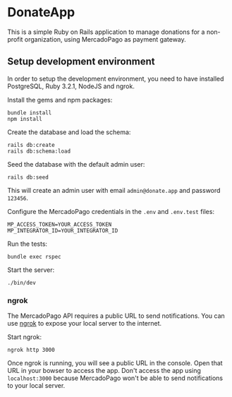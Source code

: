 # DonateApp

This is a simple Ruby on Rails application to manage donations for a non-profit organization, using MercadoPago as payment gateway.

## Setup development environment

In order to setup the development environment, you need to have installed PostgreSQL, Ruby 3.2.1, NodeJS and ngrok.

Install the gems and npm packages:

```
bundle install
npm install
```

Create the database and load the schema:

```
rails db:create
rails db:schema:load
```

Seed the database with the default admin user:

```
rails db:seed
```

This will create an admin user with email `admin@donate.app` and password `123456`.

Configure the MercadoPago credentials in the `.env` and `.env.test` files:

```
MP_ACCESS_TOKEN=YOUR_ACCESS_TOKEN
MP_INTEGRATOR_ID=YOUR_INTEGRATOR_ID
```

Run the tests:

```
bundle exec rspec
```

Start the server:

```
./bin/dev
```

### ngrok

The MercadoPago API requires a public URL to send notifications. You can use [ngrok](https://ngrok.com/) to expose your local server to the internet.

Start ngrok:

```
ngrok http 3000
```

Once ngrok is running, you will see a public URL in the console. Open that URL in your bowser to access the app. Don't access the app using `localhost:3000` because MercadoPago won't be able to send notifications to your local server.
